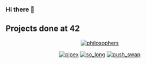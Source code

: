 ### Hi there 👋

<!--
**wdelaros/wdelaros** is a ✨ _special_ ✨ repository because its `README.md` (this file) appears on your GitHub profile.

Here are some ideas to get you started:

- 🔭 I’m currently working on ...
- 🌱 I’m currently learning ...
- 👯 I’m looking to collaborate on ...
- 🤔 I’m looking for help with ...
- 💬 Ask me about ...
- 📫 How to reach me: ...
- 😄 Pronouns: ...
- ⚡ Fun fact: ...
-->
## Projects done at 42
<div align=center>
  <a href="https://github.com/wdelaros/Philosophers"><img alt="philosophers" src="https://github.com/wdelaros/42-project-badges/blob/main/badges/philosopherse.png"></a>
  
  <a href="https://github.com/wdelaros/pipex"><img alt="pipex" src="https://github.com/wdelaros/42-project-badges/blob/main/badges/pipexe.png"></a>
  <a href="https://github.com/wdelaros/so_long"><img alt="so_long" src="https://github.com/wdelaros/42-project-badges/blob/main/badges/so_longe.png"></a>
  <a href="https://github.com/wdelaros/push_swap"><img alt="push_swap" src="https://github.com/wdelaros/42-project-badges/blob/main/badges/push_swape.png"></a>
  
</div>
